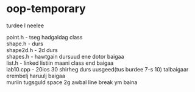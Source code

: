# oop-temporary
turdee l neelee

point.h - tseg hadgaldag class  
shape.h - durs  
shape2d.h - 2d durs  
shapes.h - hawtgain dursuud ene dotor baigaa  
list.h - linked listiin maani class end baigaa  
lab10.cpp - 20ios 30 shirheg durs uusgeed(tus burdee 7-s 10) talbaigaar erembelj haruulj baigaa  
muriin tugsguld space 2g awbal line break ym baina  
